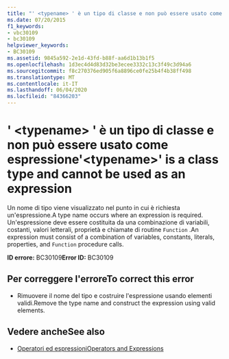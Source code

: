 ```yaml
---
title: "' <typename> ' è un tipo di classe e non può essere usato come espressione"
ms.date: 07/20/2015
f1_keywords:
- vbc30109
- bc30109
helpviewer_keywords:
- BC30109
ms.assetid: 9845a592-2e1d-43fd-b88f-aa6d1b13b1f5
ms.openlocfilehash: 1d3ec4d4d83d32be3ecee3332c13c3f49c3d94a6
ms.sourcegitcommit: f8c270376ed905f6a8896ce0fe25b4f4b38ff498
ms.translationtype: MT
ms.contentlocale: it-IT
ms.lasthandoff: 06/04/2020
ms.locfileid: "84366203"
---
```

# <a name="typename-is-a-class-type-and-cannot-be-used-as-an-expression"></a><span data-ttu-id="2a1fe-102">' \<typename> ' è un tipo di classe e non può essere usato come espressione</span><span class="sxs-lookup"><span data-stu-id="2a1fe-102">'\<typename>' is a class type and cannot be used as an expression</span></span>
<span data-ttu-id="2a1fe-103">Un nome di tipo viene visualizzato nel punto in cui è richiesta un'espressione.</span><span class="sxs-lookup"><span data-stu-id="2a1fe-103">A type name occurs where an expression is required.</span></span> <span data-ttu-id="2a1fe-104">Un'espressione deve essere costituita da una combinazione di variabili, costanti, valori letterali, proprietà e chiamate di routine `Function` .</span><span class="sxs-lookup"><span data-stu-id="2a1fe-104">An expression must consist of a combination of variables, constants, literals, properties, and `Function` procedure calls.</span></span>  
  
 <span data-ttu-id="2a1fe-105">**ID errore:** BC30109</span><span class="sxs-lookup"><span data-stu-id="2a1fe-105">**Error ID:** BC30109</span></span>  
  
## <a name="to-correct-this-error"></a><span data-ttu-id="2a1fe-106">Per correggere l'errore</span><span class="sxs-lookup"><span data-stu-id="2a1fe-106">To correct this error</span></span>  
  
- <span data-ttu-id="2a1fe-107">Rimuovere il nome del tipo e costruire l'espressione usando elementi validi.</span><span class="sxs-lookup"><span data-stu-id="2a1fe-107">Remove the type name and construct the expression using valid elements.</span></span>  
  
## <a name="see-also"></a><span data-ttu-id="2a1fe-108">Vedere anche</span><span class="sxs-lookup"><span data-stu-id="2a1fe-108">See also</span></span>

- [<span data-ttu-id="2a1fe-109">Operatori ed espressioni</span><span class="sxs-lookup"><span data-stu-id="2a1fe-109">Operators and Expressions</span></span>](../programming-guide/language-features/operators-and-expressions/index.md)
